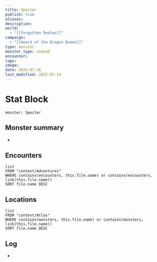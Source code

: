 ```yaml
---
title: Specter
publish: true
aliases: 
description: 
world:
  - "[[Forgotten Realms]]"
campaign:
  - "[[Hoard of the Dragon Queen]]"
type: monster
monster_type: undead
encounter: 
tags: 
image: 
date: 2025-07-16
last_modified: 2025-07-14
---
```

# Stat Block
```statblock
monster: Specter 
```

## Monster summary
* 

## Encounters
```dataview
list
FROM "content/Adventures"
WHERE contains(encounters, this.file.name) or contains(encounters, link(this.file.name))
SORT file.name DESC
```

## Locations
```dataview
list
FROM "content/Atlas"
WHERE contains(monsters, this.file.name) or contains(monsters, link(this.file.name))
SORT file.name DESC
```

## Log
* 
